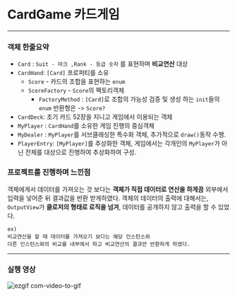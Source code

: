 # CardGame 카드게임
---
### 객체 한줄요약
- `Card` : `Suit - 마크 ,Rank - 등급 숫자` 를 표현하며 **비교연산** 대상
- `CardHand`: `[Card]` 프로퍼티를 소유
  - `Score` - 카드의 조합을 표현하는 `enum`
  - `ScoreFactory` - `Score`의 팩토리객체
    - `FactoryMethod` : `[Card]`로 조합의 가능성 검증 및 생성 하는 `init`들의 `enum` 반환형은 -> `Score?`
- `CardDeck`: 초기 카드 52장을 지니고 게임에서 이용되는 객체
- `MyPlayer` : `CardHand`를 소유한 게임 진행의 중심객체
- `MyDealer` :  `MyPlayer`를 서브클래싱한 특수화 객체, 추가적으로 `draw()`동작 수행.
- `PlayerEntry`: `[MyPlayer]`를 추상화한 객체, 게임에서는 각개인의 `MyPlayer`가 아닌 전체를 대상으로 진행하여 추상화하여 구성.




### 프로젝트를 진행하며 느낀점 
객체에게서 데이터를 가져오는 것 보다는
**객체가 직접 데이터로 연산을 하게끔** 외부에서 입력을 넣어준 뒤 결과값을 반환 받게하였다.
객체의 데이터의 출력에 대해서는, `OutputView`가 **클로저의 형태로 로직을 넘겨**, 데이터를 공개하지 않고 출력을 할 수 있었다.

```
ex)
비교연산을 할 때 데이터를 가져오기 보다는 해당 인스턴스와
다른 인스턴스와의 비교를 내부에서 하고 비교연산의 결과만 반환하게 하였다.
```
---

### 실행 영상


![ezgif com-video-to-gif](https://user-images.githubusercontent.com/39197978/60882500-003e2900-a283-11e9-8ea0-ed439e56f6c6.gif)

